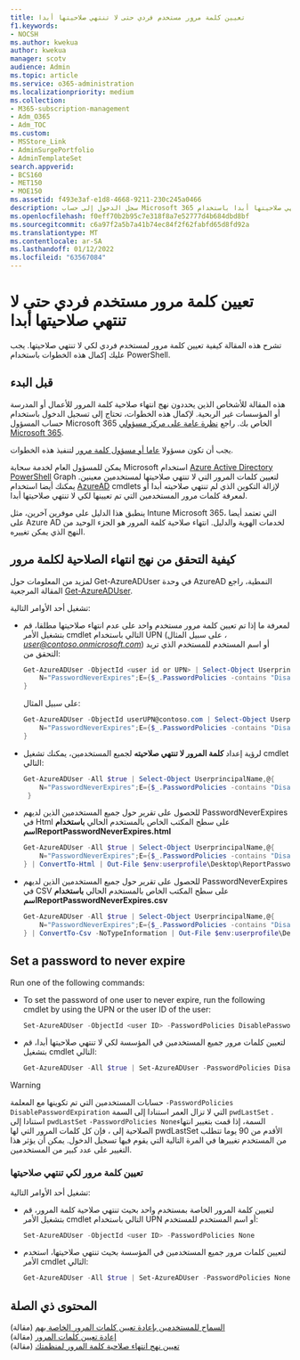 ```yaml
---
title: تعيين كلمة مرور مستخدم فردي حتى لا تنتهي صلاحيتها أبدا
f1.keywords:
- NOCSH
ms.author: kwekua
author: kwekua
manager: scotv
audience: Admin
ms.topic: article
ms.service: o365-administration
ms.localizationpriority: medium
ms.collection:
- M365-subscription-management
- Adm_O365
- Adm_TOC
ms.custom:
- MSStore_Link
- AdminSurgePortfolio
- AdminTemplateSet
search.appverid:
- BCS160
- MET150
- MOE150
ms.assetid: f493e3af-e1d8-4668-9211-230c245a0466
description: سجل الدخول إلى حساب Microsoft 365 لتعيين بعض كلمات مرور المستخدم الفردية حتى لا تنتهي صلاحيتها أبدا باستخدام Windows PowerShell.
ms.openlocfilehash: f0eff70b2b95c7e318f8a7e52777d4b684dbd8bf
ms.sourcegitcommit: c6a97f2a5b7a41b74ec84f2f62fabfd65d8fd92a
ms.translationtype: MT
ms.contentlocale: ar-SA
ms.lasthandoff: 01/12/2022
ms.locfileid: "63567084"
---
```

# <a name="set-an-individual-users-password-to-never-expire"></a>تعيين كلمة مرور مستخدم فردي حتى لا تنتهي صلاحيتها أبدا

تشرح هذه المقالة كيفية تعيين كلمة مرور لمستخدم فردي لكي لا تنتهي صلاحيتها. يجب عليك إكمال هذه الخطوات باستخدام PowerShell.

## <a name="before-you-begin"></a>قبل البدء

هذه المقالة للأشخاص الذين يحددون نهج انتهاء صلاحية كلمة المرور للأعمال أو المدرسة أو المؤسسات غير الربحية. لإكمال هذه الخطوات، تحتاج إلى تسجيل الدخول باستخدام حساب المسؤول Microsoft 365 الخاص بك. راجع [نظرة عامة على مركز مسؤولي Microsoft 365](/microsoft-365/admin/admin-overview/admin-center-overview?view=o365-worldwide).

يجب أن تكون مسؤولا [عاما أو مسؤول كلمة مرور](about-admin-roles.md) لتنفيذ هذه الخطوات.

يمكن للمسؤول العام لخدمة سحابة Microsoft استخدام [Azure Active Directory PowerShell](/powershell/azure/active-directory/install-adv2) Graph لتعيين كلمات المرور التي لا تنتهي صلاحيتها لمستخدمين معينين. يمكنك أيضا استخدام [AzureAD](/powershell/module/Azuread) cmdlets لإزالة التكوين الذي لم تنتهي صلاحيته أبدا أو لمعرفة كلمات مرور المستخدمين التي تم تعيينها لكي لا تنتهي صلاحيتها أبدا.

ينطبق هذا الدليل على موفرين آخرين، مثل Intune Microsoft 365، التي تعتمد أيضا على Azure AD لخدمات الهوية والدليل. انتهاء صلاحية كلمة المرور هو الجزء الوحيد من النهج الذي يمكن تغييره.


## <a name="how-to-check-the-expiration-policy-for-a-password"></a>كيفية التحقق من نهج انتهاء الصلاحية لكلمة مرور

لمزيد من المعلومات حول Get-AzureADUser في وحدة AzureAD النمطية، راجع المقالة المرجعية [Get-AzureADUser](/powershell/module/Azuread/Get-AzureADUser).

تشغيل أحد الأوامر التالية:

- لمعرفة ما إذا تم تعيين كلمة مرور مستخدم واحد على عدم انتهاء صلاحيتها مطلقا، قم بتشغيل الأمر cmdlet التالي باستخدام UPN (على سبيل المثال *، user@contoso.onmicrosoft.com*) أو اسم المستخدم للمستخدم الذي تريد التحقق من:

    ```powershell
    Get-AzureADUser -ObjectId <user id or UPN> | Select-Object UserprincipalName,@{
        N="PasswordNeverExpires";E={$_.PasswordPolicies -contains "DisablePasswordExpiration"}
    }
    ```

    على سبيل المثال:

    ```powershell
    Get-AzureADUser -ObjectId userUPN@contoso.com | Select-Object UserprincipalName,@{
        N="PasswordNeverExpires";E={$_.PasswordPolicies -contains "DisablePasswordExpiration"}
    }
    ```

- لرؤية إعداد **كلمة المرور لا تنتهي صلاحيته** لجميع المستخدمين، يمكنك تشغيل cmdlet التالي:

    ```powershell
    Get-AzureADUser -All $true | Select-Object UserprincipalName,@{
        N="PasswordNeverExpires";E={$_.PasswordPolicies -contains "DisablePasswordExpiration"}
     }
    ```

- للحصول على تقرير حول جميع المستخدمين الذين لديهم PasswordNeverExpires في Html على سطح المكتب الخاص بالمستخدم الحالي  **باستخدام اسمReportPasswordNeverExpires.html**

    ```powershell
    Get-AzureADUser -All $true | Select-Object UserprincipalName,@{
        N="PasswordNeverExpires";E={$_.PasswordPolicies -contains "DisablePasswordExpiration"}
    } | ConvertTo-Html | Out-File $env:userprofile\Desktop\ReportPasswordNeverExpires.html
    ```

- للحصول على تقرير حول جميع المستخدمين الذين لديهم PasswordNeverExpires في CSV على سطح المكتب الخاص بالمستخدم الحالي **باستخدام اسمReportPasswordNeverExpires.csv**

    ```powershell
    Get-AzureADUser -All $true | Select-Object UserprincipalName,@{
        N="PasswordNeverExpires";E={$_.PasswordPolicies -contains "DisablePasswordExpiration"}
    } | ConvertTo-Csv -NoTypeInformation | Out-File $env:userprofile\Desktop\ReportPasswordNeverExpires.csv

## Set a password to never expire

Run one of the following commands:

- To set the password of one user to never expire, run the following cmdlet by using the UPN or the user ID of the user:

    ```powershell
    Set-AzureADUser -ObjectId <user ID> -PasswordPolicies DisablePasswordExpiration
    ```

- لتعيين كلمات مرور جميع المستخدمين في المؤسسة لكي لا تنتهي صلاحيتها أبدا، قم بتشغيل cmdlet التالي:

    ```powershell
    Get-AzureADUser -All $true | Set-AzureADUser -PasswordPolicies DisablePasswordExpiration
    ```

> [!WARNING]
> حسابات المستخدمين التي تم تكوينها مع المعلمة `-PasswordPolicies DisablePasswordExpiration` التي لا تزال العمر استنادا إلى السمة `pwdLastSet` . استنادا إلى `pwdLastSet` `-PasswordPolicies None`السمة، إذا قمت بتغيير انتهاء الصلاحية إلى ، فإن كل كلمات المرور التي لها pwdLastSet الأقدم من 90 يوما تتطلب من المستخدم تغييرها في المرة التالية التي يقوم فيها تسجيل الدخول. يمكن أن يؤثر هذا التغيير على عدد كبير من المستخدمين.

### <a name="set-a-password-to-expire"></a>تعيين كلمة مرور لكي تنتهي صلاحيتها

تشغيل أحد الأوامر التالية:

- لتعيين كلمة المرور الخاصة بمستخدم واحد بحيث تنتهي صلاحية كلمة المرور، قم بتشغيل الأمر cmdlet التالي باستخدام UPN أو اسم المستخدم للمستخدم:

    ```powershell
    Set-AzureADUser -ObjectId <user ID> -PasswordPolicies None
    ```

- لتعيين كلمات مرور جميع المستخدمين في المؤسسة بحيث تنتهي صلاحيتها، استخدم الأمر cmdlet التالي:

    ```powershell
    Get-AzureADUser -All $true | Set-AzureADUser -PasswordPolicies None
    ```

## <a name="related-content"></a>المحتوى ذي الصلة

[السماح للمستخدمين بإعادة تعيين كلمات المرور الخاصة بهم](../add-users/let-users-reset-passwords.md) (مقالة)\
[إعادة تعيين كلمات المرور](../add-users/reset-passwords.md) (مقالة)\
[تعيين نهج انتهاء صلاحية كلمة المرور لمنظمتك](../manage/set-password-expiration-policy.md) (مقالة)
